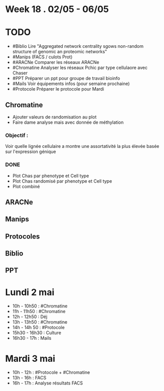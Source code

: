 # Week 18 . 02/05 - 06/05

# TODO

* #Biblio Lire "Aggregated network centrality sgows non-random structure of genomic an proteomic networks"
* #Manips (FACS / culots Prot)
* #ARACNe Comparer les réseaux ARACNe
* #Chromatine Analyser les réseaux Pchic par type cellulaore avec Chaser
* #PPT Préparer un ppt pour groupe de travail bioinfo
* #Mails Voir équipements infos (pour semaine prochaine)
* #Protocole Préparer le protocole pour Mardi

## **Chromatine**

* Ajouter valeurs de randomisation au plot
* Faire dame analyse mais avec donnée de méthylation

### Objectif :

Voir quelle lignée cellulaire a montre une assortativité la plus élevée basée sur l'expression génique

### DONE

* Plot Chas par phenotype et Cell type
* Plot Chas randomisé par phenotype et Cell type
* Plot combiné

## **ARACNe**


## **Manips**


## **Protocoles**



## **Biblio**



## **PPT**




# Lundi 2 mai

* 10h - 10h50 : #Chromatine
* 11h - 11h50 : #Chromatine
* 12h - 12h50 : Déj
* 13h - 13h50 : #Chromatine
* 14h - 14h 50 : #Protocole
* 15h30 - 16h30 : Culture
* 16h30 - 17h : Mails

# Mardi 3 mai

* 10h - 12h : #Protocole + #Chromatine
* 13h - 16h : FACS
* 16h - 17h : Analyse résultats FACS
